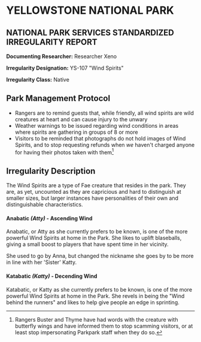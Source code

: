 # YELLOWSTONE NATIONAL PARK
## NATIONAL PARK SERVICES STANDARDIZED IRREGULARITY REPORT

**Documenting Researcher:** Researcher Xeno

**Irregularity Designation:** YS-107 "Wind Spirits"

**Irregularity Class:** Native

## **Park Management Protocol**

* Rangers are to remind guests that, while friendly, all wind spirits are wild creatures at heart and can cause injury to the unwary
* Weather warnings to be issued regarding wind conditions in areas where spirits are gathering in groups of 8 or more
* Visitors to be reminded that photographs do not hold images of Wind Spirits, and to stop requesting refunds when *we* haven't charged anyone for having their photos taken with them[^1]

## **Irregularity Description**

The Wind Spirits are a type of Fae creature that resides in the park. They are, as yet, uncounted as they are capricious and hard to distinguish at smaller sizes, but larger instances have personalities of their own and distinguishable characteristics.

#### Anabatic *(Atty)* - Ascending Wind

Anabatic, or Atty as she currently prefers to be known, is one of the more powerful Wind Spirits at home in the Park. She likes to uplift blaseballs, giving a small boost to players that have spent time in her vicinity.

She used to go by Anna, but changed the nickname she goes by to be more in line with her 'Sister' Katty.

#### Katabatic *(Katty)* - Decending Wind

Katabatic, or Katty as she currently prefers to be known, is one of the more powerful Wind Spirits at home in the Park. She revels in being the "Wind behind the runners" and likes to help give people an edge in sprinting.

[^1]: Rangers Buster and Thyme have had words with the creature with butterfly wings and have informed them to stop scamming visitors, or at least stop impersonating Parkpark staff when they do so.
